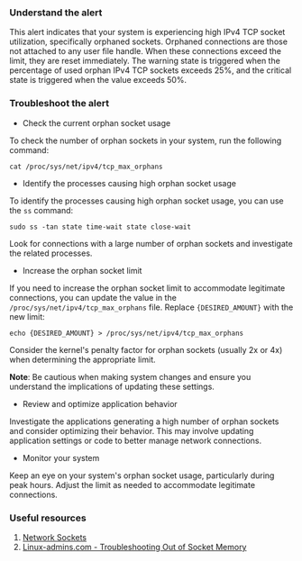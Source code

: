 ### Understand the alert

This alert indicates that your system is experiencing high IPv4 TCP socket utilization, specifically orphaned sockets. Orphaned connections are those not attached to any user file handle. When these connections exceed the limit, they are reset immediately. The warning state is triggered when the percentage of used orphan IPv4 TCP sockets exceeds 25%, and the critical state is triggered when the value exceeds 50%.

### Troubleshoot the alert

- Check the current orphan socket usage

To check the number of orphan sockets in your system, run the following command:

   ```
   cat /proc/sys/net/ipv4/tcp_max_orphans
   ```

- Identify the processes causing high orphan socket usage

To identify the processes causing high orphan socket usage, you can use the `ss` command:

   ```
   sudo ss -tan state time-wait state close-wait
   ```

   Look for connections with a large number of orphan sockets and investigate the related processes.

- Increase the orphan socket limit

If you need to increase the orphan socket limit to accommodate legitimate connections, you can update the value in the `/proc/sys/net/ipv4/tcp_max_orphans` file. Replace `{DESIRED_AMOUNT}` with the new limit:

   ```
   echo {DESIRED_AMOUNT} > /proc/sys/net/ipv4/tcp_max_orphans
   ```

   Consider the kernel's penalty factor for orphan sockets (usually 2x or 4x) when determining the appropriate limit.

   **Note**: Be cautious when making system changes and ensure you understand the implications of updating these settings.

- Review and optimize application behavior

Investigate the applications generating a high number of orphan sockets and consider optimizing their behavior. This may involve updating application settings or code to better manage network connections.

- Monitor your system

Keep an eye on your system's orphan socket usage, particularly during peak hours. Adjust the limit as needed to accommodate legitimate connections.

### Useful resources

1. [Network Sockets](https://en.wikipedia.org/wiki/Network_socket)
2. [Linux-admins.com - Troubleshooting Out of Socket Memory](http://www.linux-admins.net/2013/01/troubleshooting-out-of-socket-memory.html)